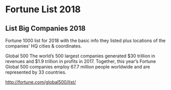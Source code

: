 # Fortune List 2018
## List Big Companies 2018

Fortune 1000 list for 2018 with the basic info they listed plus locations of the companies' HQ cities & coordinates.

Global 500
The world’s 500 largest companies generated $30 trillion in revenues and $1.9 trillion in profits in 2017. Together, this year’s Fortune Global 500 companies employ 67.7 million people worldwide and are represented by 33 countries.

http://fortune.com/global500/list/

